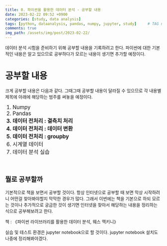 ```yaml
---
title: 0. 파이썬을 활용한 데이터 분석 - 공부할 내용
date: 2023-02-22 09:52 +0900
categories: [study, data analysis]
tags: [python, dataanalysis, pandas, numpy, jupyter, study]     # TAG names should always be lowercase
comments: true
img_path: /assets/img/post/2023-02-22/
---
```


데이터 분석 시험을 준비하기 위해 공부할 내용을 기록하려고 한다. 파이썬에 대한 기본적인 내용은 알고 있으므로 공부하다가 모르는 내용이 생기면 추가할 예정이다.<br>
# 공부할 내용
크게 공부할 내용은 다음과 같다. 그때그때 공부할 내용이 달라질 수 있으므로 각 내용별 제목에 아래에 해당하는 범주를 써놓을 예정이다.
<ol>
<li style="font-size:17px;">Numpy</li>
<li style="font-size:17px;">Pandas</li>
<b><li style="font-size:17px;">데이터 전처리 : 결측치 처리</li></b>
<b><li style="font-size:17px;">데이터 전처리 : 데이터 변환</li></b>
<b><li style="font-size:17px;">데이터 전처리 : groupby</li></b>
<li style="font-size:17px;">시계열 데이터</li>
<li style="font-size:17px;">데이터 분석 실습</li>
</ol>
<br>

## 뭘로 공부할까
기본적으로 책을 보면서 공부할 것이다. 항상 인터넷으로 공부할 때 보면 막상 시작하려니 어떤걸 찾아봐야할지 막막한 경우가 많다. 그래서 이번에는 책을 기본으로 하되 모르는 것이나 추가적으로 궁금한 것이 생기면 인터넷을 찾아서 해당하는 내용을 정리하는 식으로 공부해보려고 한다. 

책 : 《파이썬 라이브러리를 활용한 데이터 분석, 웨스 맥키니》

실습 및 테스트 환경은 jupyter notebook으로 할 것이다. jupyter notebook 설치도 나중에 정리해봐야겠다.
